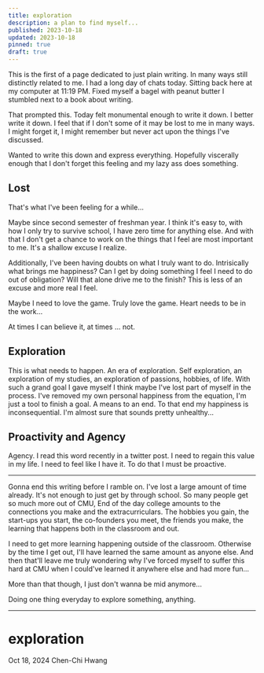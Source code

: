 ```yaml
---
title: exploration
description: a plan to find myself...
published: 2023-10-18
updated: 2023-10-18
pinned: true
draft: true
---
```


This is the first of a page dedicated to just plain writing. In many ways still distinctly related to me. I had a long day of chats today. Sitting back here at my computer at 11:19 PM. Fixed myself a bagel with peanut butter I stumbled next to a book about writing.

That prompted this. Today felt monumental enough to write it down. I better write it down. I feel that if I don't some of it may be lost to me in many ways. I might forget it, I might remember but never act upon the things I've discussed.

Wanted to write this down and express everything. Hopefully viscerally enough that I don't forget this feeling and my lazy ass does something.

## Lost

That's what I've been feeling for a while...

Maybe since second semester of freshman year. I think it's easy to, with how I only try to survive school, I have zero time for anything else. And with that I don't get a chance to work on the things that I feel are most important to me. It's a shallow excuse I realize. 

Additionally, I've been having doubts on what I truly want to do. Intrisically what brings me happiness? Can I get by doing something I feel I need to do out of obligation? Will that alone drive me to the finish? This is less of an excuse and more real I feel.

Maybe I need to love the game. Truly love the game. Heart needs to be in the work...

At times I can believe it, at times ... not.

## Exploration

This is what needs to happen. An era of exploration. Self exploration, an exploration of my studies, an exploration of passions, hobbies, of life. With such a grand goal I gave myself I think maybe I've lost part of myself in the process. I've removed my own personal happiness from the equation, I'm just a tool to finish a goal. A means to an end. To that end my happiness is inconsequential. I'm almost sure that sounds pretty unhealthy...

## Proactivity and Agency

Agency. I read this word recently in a twitter post. I need to regain this value in my life. I need to feel like I have it. To do that I must be proactive.

---

Gonna end this writing before I ramble on. I've lost a large amount of time already. It's not enough to just get by through school. So many people get so much more out of CMU, End of the day college amounts to the connections you make and the extracurriculars. The hobbies you gain, the start-ups you start, the co-founders you meet, the friends you make, the learning that happens both in the classroom and out.

I need to get more learning happening outside of the classroom. Otherwise by the time I get out, I'll have learned the same amount as anyone else. And then that'll leave me truly wondering why I've forced myself to suffer this hard at CMU when I could've learned it anywhere else and had more fun...

More than that though, I just don't wanna be mid anymore...

Doing one thing everyday to explore something, anything.

---

# exploration

Oct 18, 2024
Chen-Chi Hwang
